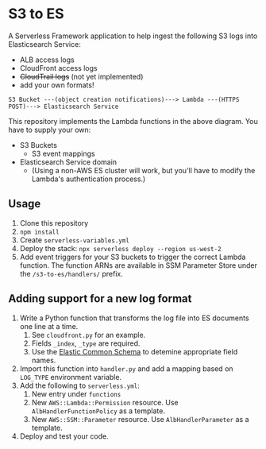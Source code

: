 # S3 to ES

A Serverless Framework application to help ingest the following S3 logs into Elasticsearch Service:

* ALB access logs
* CloudFront access logs
* ~~CloudTrail logs~~ (not yet implemented)
* add your own formats!

```plain
S3 Bucket ---(object creation notifications)---> Lambda ---(HTTPS POST)---> Elasticsearch Service
```

This repository implements the Lambda functions in the above diagram. You have to supply your own:

* S3 Buckets
  * S3 event mappings
* Elasticsearch Service domain
  * (Using a non-AWS ES cluster will work, but you'll have to modify the Lambda's authentication process.)

## Usage

1. Clone this repository
2. `npm install`
3. Create `serverless-variables.yml`
4. Deploy the stack: `npx serverless deploy --region us-west-2`
5. Add event triggers for your S3 buckets to trigger the correct Lambda function. The function ARNs are available in SSM Parameter Store under the `/s3-to-es/handlers/` prefix.

## Adding support for a new log format

1. Write a Python function that transforms the log file into ES documents one line at a time.
    1. See `cloudfront.py` for an example.
    2. Fields `_index`, `_type` are required.
    3. Use the [Elastic Common Schema](https://www.elastic.co/guide/en/ecs/current/ecs-reference.html) to detemine appropriate field names.
2. Import this function into `handler.py` and add a mapping based on `LOG_TYPE` environment variable.
3. Add the following to `serverless.yml`:
    1. New entry under `functions`
    2. New `AWS::Lambda::Permission` resource. Use `AlbHandlerFunctionPolicy` as a template.
    3. New `AWS::SSM::Parameter` resource. Use `AlbHandlerParameter` as a template.
4. Deploy and test your code.
